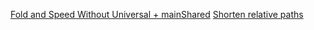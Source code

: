 [Fold and Speed Without Universal + mainShared](https://christianlydemann.com/the-complete-guide-to-angular-load-time-optimization/)
[Shorten relative paths](https://medium.com/dev-jam/5-tips-best-practices-to-organize-your-angular-project-e900db08702e)
